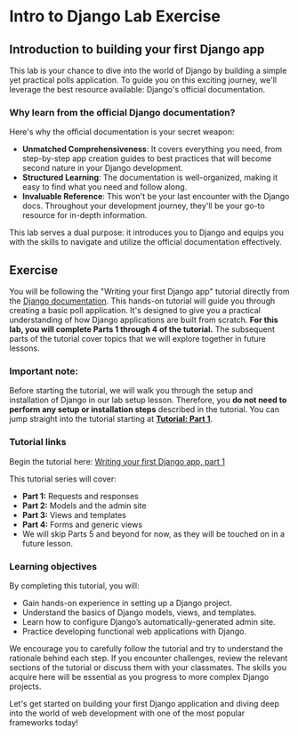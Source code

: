<h1>
  <span class="headline">Intro to Django Lab</span>
  <span class="subhead">Exercise</span>
</h1>

## Introduction to building your first Django app

This lab is your chance to dive into the world of Django by building a simple yet practical polls application. To guide you on this exciting journey, we'll leverage the best resource available: Django's official documentation.

### Why learn from the official Django documentation?

Here's why the official documentation is your secret weapon:

- **Unmatched Comprehensiveness**: It covers everything you need, from step-by-step app creation guides to best practices that will become second nature in your Django development.
- **Structured Learning**: The documentation is well-organized, making it easy to find what you need and follow along.
- **Invaluable Reference**: This won't be your last encounter with the Django docs. Throughout your development journey, they'll be your go-to resource for in-depth information. 


This lab serves a dual purpose: it introduces you to Django and equips you with the skills to navigate and utilize the official documentation effectively.

## Exercise

You will be following the "Writing your first Django app" tutorial directly from the [Django documentation](https://docs.djangoproject.com/en/5.0/). This hands-on tutorial will guide you through creating a basic poll application. It's designed to give you a practical understanding of how Django applications are built from scratch. **For this lab, you will complete Parts 1 through 4 of the tutorial.** The subsequent parts of the tutorial cover topics that we will explore together in future lessons.

### Important note:

Before starting the tutorial, we will walk you through the setup and installation of Django in our lab setup lesson. Therefore, you **do not need to perform any setup or installation steps** described in the tutorial. You can jump straight into the tutorial starting at **[Tutorial: Part 1](https://docs.djangoproject.com/en/5.0/intro/tutorial01/)**.

### Tutorial links

Begin the tutorial here: [Writing your first Django app, part 1](https://docs.djangoproject.com/en/5.0/intro/tutorial01/)

This tutorial series will cover:

- **Part 1:** Requests and responses
- **Part 2:** Models and the admin site
- **Part 3:** Views and templates
- **Part 4:** Forms and generic views
- We will skip Parts 5 and beyond for now, as they will be touched on in a future lesson.

### Learning objectives

By completing this tutorial, you will:

- Gain hands-on experience in setting up a Django project.
- Understand the basics of Django models, views, and templates.
- Learn how to configure Django’s automatically-generated admin site.
- Practice developing functional web applications with Django.

We encourage you to carefully follow the tutorial and try to understand the rationale behind each step. If you encounter challenges, review the relevant sections of the tutorial or discuss them with your classmates. The skills you acquire here will be essential as you progress to more complex Django projects.

Let's get started on building your first Django application and diving deep into the world of web development with one of the most popular frameworks today!
